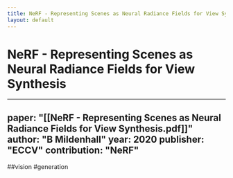 ```yaml
---
title: NeRF - Representing Scenes as Neural Radiance Fields for View Synthesis
layout: default
---
```


# NeRF - Representing Scenes as Neural Radiance Fields for View Synthesis

---
paper: "[[NeRF - Representing Scenes as Neural Radiance Fields for View Synthesis.pdf]]"
author: "B Mildenhall"
year: 2020
publisher: "ECCV"
contribution: "NeRF"
---
##vision #generation 